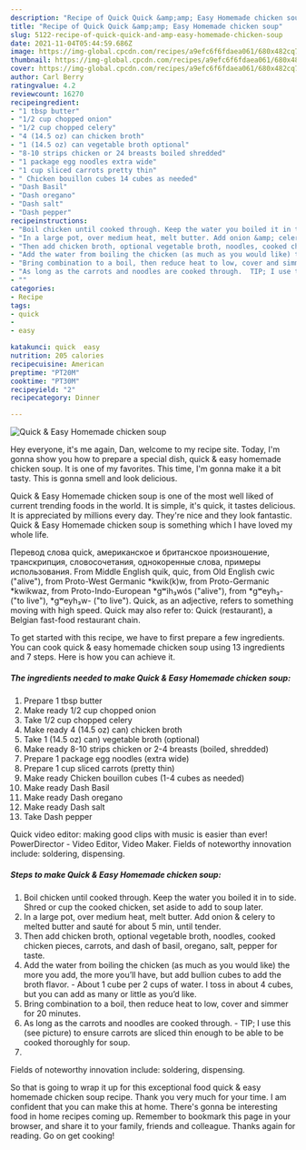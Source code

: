 ```yaml
---
description: "Recipe of Quick Quick &amp;amp; Easy Homemade chicken soup"
title: "Recipe of Quick Quick &amp;amp; Easy Homemade chicken soup"
slug: 5122-recipe-of-quick-quick-and-amp-easy-homemade-chicken-soup
date: 2021-11-04T05:44:59.686Z
image: https://img-global.cpcdn.com/recipes/a9efc6f6fdaea061/680x482cq70/quick-easy-homemade-chicken-soup-recipe-main-photo.jpg
thumbnail: https://img-global.cpcdn.com/recipes/a9efc6f6fdaea061/680x482cq70/quick-easy-homemade-chicken-soup-recipe-main-photo.jpg
cover: https://img-global.cpcdn.com/recipes/a9efc6f6fdaea061/680x482cq70/quick-easy-homemade-chicken-soup-recipe-main-photo.jpg
author: Carl Berry
ratingvalue: 4.2
reviewcount: 16270
recipeingredient:
- "1 tbsp butter"
- "1/2 cup chopped onion"
- "1/2 cup chopped celery"
- "4 (14.5 oz) can chicken broth"
- "1 (14.5 oz) can vegetable broth optional"
- "8-10 strips chicken or 24 breasts boiled shredded"
- "1 package egg noodles extra wide"
- "1 cup sliced carrots pretty thin"
- " Chicken bouillon cubes 14 cubes as needed"
- "Dash Basil"
- "Dash oregano"
- "Dash salt"
- "Dash pepper"
recipeinstructions:
- "Boil chicken until cooked through. Keep the water you boiled it in to side. Shred or cup the cooked chicken, set aside to add to soup later."
- "In a large pot, over medium heat, melt butter. Add onion &amp; celery to melted butter and sauté for about 5 min, until tender."
- "Then add chicken broth, optional vegetable broth, noodles, cooked chicken pieces, carrots, and dash of basil, oregano, salt, pepper for taste."
- "Add the water from boiling the chicken (as much as you would like) the more you add, the more you’ll have, but add bullion cubes to add the broth flavor.  About 1 cube per 2 cups of water. I toss in about 4 cubes, but you can add as many or little as you’d like."
- "Bring combination to a boil, then reduce heat to low, cover and simmer for 20 minutes."
- "As long as the carrots and noodles are cooked through.  TIP; I use this (see picture) to ensure carrots are sliced thin enough to be able to be cooked thoroughly for soup."
- ""
categories:
- Recipe
tags:
- quick
- 
- easy

katakunci: quick  easy 
nutrition: 205 calories
recipecuisine: American
preptime: "PT20M"
cooktime: "PT30M"
recipeyield: "2"
recipecategory: Dinner

---
```



![Quick &amp; Easy Homemade chicken soup](https://img-global.cpcdn.com/recipes/a9efc6f6fdaea061/680x482cq70/quick-easy-homemade-chicken-soup-recipe-main-photo.jpg)

Hey everyone, it's me again, Dan, welcome to my recipe site. Today, I'm gonna show you how to prepare a special dish, quick &amp; easy homemade chicken soup. It is one of my favorites. This time, I'm gonna make it a bit tasty. This is gonna smell and look delicious.

Quick &amp; Easy Homemade chicken soup is one of the most well liked of current trending foods in the world. It is simple, it's quick, it tastes delicious. It is appreciated by millions every day. They're nice and they look fantastic. Quick &amp; Easy Homemade chicken soup is something which I have loved my whole life.

Перевод слова quick, американское и британское произношение, транскрипция, словосочетания, однокоренные слова, примеры использования. From Middle English quik, quic, from Old English cwic (&#34;alive&#34;), from Proto-West Germanic *kwik(k)w, from Proto-Germanic *kwikwaz, from Proto-Indo-European *gʷih₃wós (&#34;alive&#34;), from *gʷeyh₃- (&#34;to live&#34;), *gʷeyh₃w- (&#34;to live&#34;). Quick, as an adjective, refers to something moving with high speed. Quick may also refer to: Quick (restaurant), a Belgian fast-food restaurant chain.


To get started with this recipe, we have to first prepare a few ingredients. You can cook quick &amp; easy homemade chicken soup using 13 ingredients and 7 steps. Here is how you can achieve it.

<!--inarticleads1-->

##### The ingredients needed to make Quick &amp; Easy Homemade chicken soup:

1. Prepare 1 tbsp butter
1. Make ready 1/2 cup chopped onion
1. Take 1/2 cup chopped celery
1. Make ready 4 (14.5 oz) can) chicken broth
1. Take 1 (14.5 oz) can) vegetable broth (optional)
1. Make ready 8-10 strips chicken or 2-4 breasts (boiled, shredded)
1. Prepare 1 package egg noodles (extra wide)
1. Prepare 1 cup sliced carrots (pretty thin)
1. Make ready  Chicken bouillon cubes (1-4 cubes as needed)
1. Make ready Dash Basil
1. Make ready Dash oregano
1. Make ready Dash salt
1. Take Dash pepper


Quick video editor: making good clips with music is easier than ever! PowerDirector - Video Editor, Video Maker. Fields of noteworthy innovation include: soldering, dispensing. 

<!--inarticleads2-->

##### Steps to make Quick &amp; Easy Homemade chicken soup:

1. Boil chicken until cooked through. Keep the water you boiled it in to side. Shred or cup the cooked chicken, set aside to add to soup later.
1. In a large pot, over medium heat, melt butter. Add onion &amp; celery to melted butter and sauté for about 5 min, until tender.
1. Then add chicken broth, optional vegetable broth, noodles, cooked chicken pieces, carrots, and dash of basil, oregano, salt, pepper for taste.
1. Add the water from boiling the chicken (as much as you would like) the more you add, the more you’ll have, but add bullion cubes to add the broth flavor.  - About 1 cube per 2 cups of water. I toss in about 4 cubes, but you can add as many or little as you’d like.
1. Bring combination to a boil, then reduce heat to low, cover and simmer for 20 minutes.
1. As long as the carrots and noodles are cooked through.  - TIP; I use this (see picture) to ensure carrots are sliced thin enough to be able to be cooked thoroughly for soup.
1. 


Fields of noteworthy innovation include: soldering, dispensing. 

So that is going to wrap it up for this exceptional food quick &amp; easy homemade chicken soup recipe. Thank you very much for your time. I am confident that you can make this at home. There's gonna be interesting food in home recipes coming up. Remember to bookmark this page in your browser, and share it to your family, friends and colleague. Thanks again for reading. Go on get cooking!
